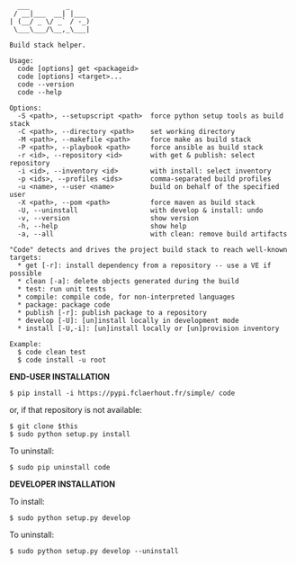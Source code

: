 	  ___         _     
	 / __|___  __| |___ 
	| (__/ _ \/ _` / -_)
	 \___\___/\__,_\___|

	Build stack helper.
	
	Usage:
	  code [options] get <packageid>
	  code [options] <target>...
	  code --version
	  code --help
	
	Options:
	  -S <path>, --setupscript <path>  force python setup tools as build stack
	  -C <path>, --directory <path>    set working directory
	  -M <path>, --makefile <path>     force make as build stack
	  -P <path>, --playbook <path>     force ansible as build stack
	  -r <id>, --repository <id>       with get & publish: select repository
	  -i <id>, --inventory <id>        with install: select inventory
	  -p <ids>, --profiles <ids>       comma-separated build profiles
	  -u <name>, --user <name>         build on behalf of the specified user
	  -X <path>, --pom <path>          force maven as build stack
	  -U, --uninstall                  with develop & install: undo
	  -v, --version                    show version
	  -h, --help                       show help
	  -a, --all                        with clean: remove build artifacts
	
	"Code" detects and drives the project build stack to reach well-known targets:
	  * get [-r]: install dependency from a repository -- use a VE if possible
	  * clean [-a]: delete objects generated during the build
	  * test: run unit tests
	  * compile: compile code, for non-interpreted languages
	  * package: package code
	  * publish [-r]: publish package to a repository
	  * develop [-U]: [un]install locally in development mode
	  * install [-U,-i]: [un]install locally or [un]provision inventory
	
	Example:
	  $ code clean test
	  $ code install -u root


**END-USER INSTALLATION**

	$ pip install -i https://pypi.fclaerhout.fr/simple/ code

or, if that repository is not available:

	$ git clone $this
	$ sudo python setup.py install

To uninstall:

	$ sudo pip uninstall code


**DEVELOPER INSTALLATION**

To install:

	$ sudo python setup.py develop

To uninstall:

	$ sudo python setup.py develop --uninstall
